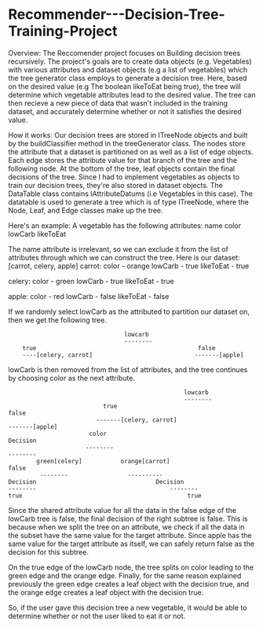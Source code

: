 # Recommender---Decision-Tree-Training-Project
Overview:
The Reccomender project focuses on Building decision trees recursively. The project's goals are to create data objects (e.g. Vegetables)
with various attributes and dataset objects (e.g a list of vegetables) which the tree generator class employs to generate a decision tree.
Here, based on the desired value (e.g The boolean likeToEat being true), the tree will determine which vegetable attributes lead to the desired value.
The tree can then recieve a new piece of data that wasn't included in the training dataset, and accurately determine whether or not it satisfies the desired value. 

How it works:
Our decision trees are stored in ITreeNode objects and built by the buildClassifier method in the treeGenerator class. The nodes store the attribute
that a dataset is partitioned on as well as a list of edge objects. Each edge stores the attribute value for that branch of the tree and the following
node. At the bottom of the tree, leaf objects contain the final decisions of the tree. Since I had to implement vegetables as objects to train our decision trees,
they're also stored in dataset objects. The DataTable class contains IAttributeDatums (i.e Vegetables in
this case). The datatable is used to generate a tree which is of type ITreeNode, where the Node, Leaf, and Edge classes make up the tree.

Here's an example:
A vegetable has the following attributes:
name
color
lowCarb
likeToEat

The name attribute is irrelevant, so we can exclude it from the list of attributes through which we can construct the tree. 
Here is our dataset:
[carrot, celery, apple]
  carrot:
    color - orange
    lowCarb - true
    likeToEat - true
    
  celery:
    color - green
    lowCarb - true
    likeToEat - true
    
  apple:
    color - red
    lowCarb - false
    likeToEat - false
    
If we randomly select lowCarb as the attributed to partition our dataset on, then we get the following tree.



                                     lowcarb
                                     --------
        true                                              false
        ----[celery, carrot]                             -------[apple]
        
        
        
        
        
lowCarb is then removed from the list of attributes, and the tree continues by choosing color as the next attribute.

                                                      lowcarb
                                                      --------
                               true                                                   false
                             -------[celery, carrot]                                  -------[apple]  
                           color                                                              Decision
                          --------                                                             --------
            green[celery]           orange[carrot]                                               false
             --------                 ----------
    Decision                                  Decision
    --------                                      --------
    true                                               true
    
                                       
Since the shared attribute value for all the data in the false edge of the lowCarb tree is false, the final decision of the right subtree is false. This is because when we split the tree on an attribute, we check if all the data in the subset have the same value for the target attribute. Since apple has the same value for the target attribute as itself, we can safely return false as the decision for this subtree. 

On the true edge of the lowCarb node, the tree splits on color leading to the green edge and the orange edge. Finally, for the same reason explained previously the green edge creates a leaf object with the decision true, and the orange edge creates a leaf object with the decision true.

So, if the user gave this decision tree a new vegetable, it would be able to determine whether or not the user liked to eat it or not.
   
